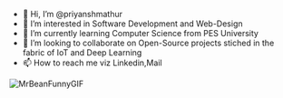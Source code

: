 - 👋 Hi, I’m @priyanshmathur
- 👀 I’m interested in Software Development and Web-Design
- 🌱 I’m currently learning Computer Science from PES University
- 💞️ I’m looking to collaborate on Open-Source projects stiched in the fabric of IoT and Deep Learning
- 📫 How to reach me viz Linkedin,Mail


![MrBeanFunnyGIF](https://user-images.githubusercontent.com/80464081/219952965-ec63495f-56ce-463e-bc8c-9c07e917d53f.gif)



<!---
priyanshmathur/priyanshmathur is a ✨ special ✨ repository because its `README.md` (this file) appears on your GitHub profile.
You can click the Preview link to take a look at your changes.
--->
